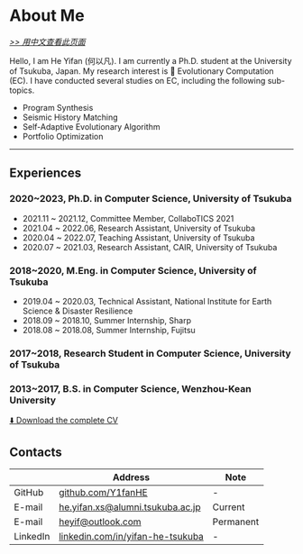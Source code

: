 # About Me

[*>> 用中文查看此页面*](/cn/aboutme/)

Hello, I am He Yifan (何以凡). I am currently a Ph.D. student at the University of Tsukuba, Japan. My research interest is 🧬 Evolutionary Computation (EC). I have conducted several studies on EC, including the following sub-topics.

- Program Synthesis
- Seismic History Matching
- Self-Adaptive Evolutionary Algorithm
- Portfolio Optimization

---

## Experiences

### 2020~2023, Ph.D. in Computer Science, University of Tsukuba

- 2021.11 ~ 2021.12, Committee Member, CollaboTICS 2021
- 2021.04 ~ 2022.06, Research Assistant, University of Tsukuba
- 2020.04 ~ 2022.07, Teaching Assistant, University of Tsukuba
- 2020.07 ~ 2021.03, Research Assistant, CAIR, University of Tsukuba

### 2018~2020, M.Eng. in Computer Science, University of Tsukuba

- 2019.04 ~ 2020.03, Technical Assistant, National Institute for Earth Science & Disaster Resilience
- 2018.09 ~ 2018.10, Summer Internship, Sharp
- 2018.08 ~ 2018.08, Summer Internship, Fujitsu

### 2017~2018, Research Student in Computer Science, University of Tsukuba

### 2013~2017, B.S. in Computer Science, Wenzhou-Kean University

[⬇️ Download the complete CV](yifan.2022.09.pdf)

## Contacts

| | Address | Note |
| - | - | - |
| GitHub | [github.com/Y1fanHE](https://github.com/Y1fanHE) | - |
| E-mail | [he.yifan.xs@alumni.tsukuba.ac.jp](mailto:he.yifan.xs@alumni.tsukuba.ac.jp) | Current |
| E-mail | [heyif@outlook.com](mailto:heyif@outlook.com) | Permanent |
| LinkedIn | [linkedin.com/in/yifan-he-tsukuba](https://linkedin.com/in/yifan-he-tsukuba) | - |
